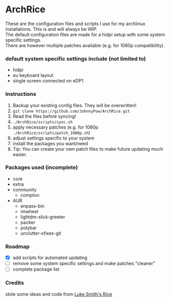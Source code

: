 # ArchRice
These are the configuration files and scripts I use for my archlinux installations. This is and will always be WIP.  
The default configuration files are made for a hidpi setup with some system specific settings.  
There are however multiple patches available (e.g. for 1080p compatibility).

### default system specific settings include (not limited to)
- hidpi
- eu keyboard layout
- single screen connected on eDP1

### Instructions
1. Backup your existing config files. They will be overwritten!
2. `git clone https://github.com/JohnnyPow/ArchRice.git`
3. Read the files before syncing!
4. `./ArchRice/scripts/sync.sh`
5. apply necessary patches (e.g. for 1080p `./ArchRice/scripts/patch_1080p.sh`)
6. adjust settings specific to your system
7. install the packages you want/need
8. Tip: You can create your own patch files to make future updating much easier.

### Packages used (incomplete)
- core
- extra
- community
  - compton
- AUR
  - enpass-bin
  - imwheel
  - lightdm-slick-greeter
  - packer
  - polybar
  - unclutter-xfixes-git

### Roadmap
- [x] add scripts for automated updating
- [ ] remove some system specific settings and make patches "cleaner"
- [ ] complete package list

### Credits
stole some ideas and code from [Luke Smith's Rice](https://github.com/LukeSmithxyz/voidrice)
